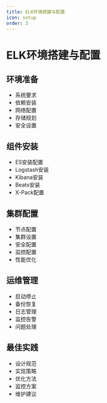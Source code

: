 ```yaml
---
title: ELK环境搭建与配置
icon: setup
order: 3
---
```


# ELK环境搭建与配置

## 环境准备
- 系统要求
- 依赖安装
- 网络配置
- 存储规划
- 安全设置

## 组件安装
- ES安装配置
- Logstash安装
- Kibana安装
- Beats安装
- X-Pack配置

## 集群配置
- 节点配置
- 集群设置
- 安全配置
- 监控配置
- 性能优化

## 运维管理
- 启动停止
- 备份恢复
- 日志管理
- 监控告警
- 问题处理

## 最佳实践
- 设计规范
- 实现策略
- 优化方法
- 监控方案
- 维护建议
